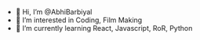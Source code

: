 - 👋 Hi, I’m @AbhiBarbiyal
- 👀 I’m interested in Coding, Film Making
- 🌱 I’m currently learning React, Javascript, RoR, Python

<!---
AbhiBarbiyal/AbhiBarbiyal is a ✨ special ✨ repository because its `README.md` (this file) appears on your GitHub profile.
You can click the Preview link to take a look at your changes.
--->
